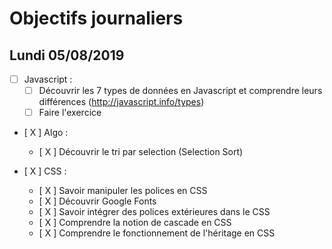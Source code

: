 # Objectifs journaliers

## Lundi 05/08/2019


* [  ] Javascript :
  * [  ] Découvrir les 7 types de données en Javascript et comprendre leurs différences (http://javascript.info/types)
  * [  ] Faire l'exercice

* [ X ] Algo : 
  * [ X ] Découvrir le tri par selection (Selection Sort)

* [ X ] CSS : 
  * [ X ] Savoir manipuler les polices en CSS
  * [ X ] Découvrir Google Fonts
  * [ X ] Savoir intégrer des polices extérieures dans le CSS
  * [ X ] Comprendre la notion de cascade en CSS
  * [ X ] Comprendre le fonctionnement de l'héritage en CSS

